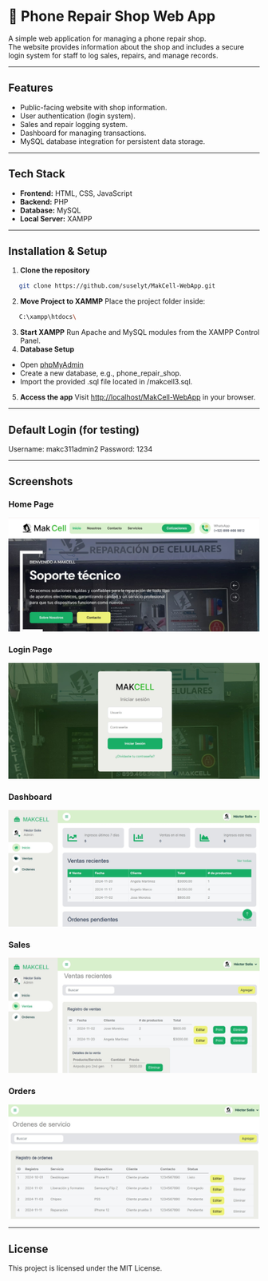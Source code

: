 # 📱 Phone Repair Shop Web App

A simple web application for managing a phone repair shop.  
The website provides information about the shop and includes a secure login system for staff to log sales, repairs, and manage records.

---

## Features
- Public-facing website with shop information.  
- User authentication (login system).  
- Sales and repair logging system.  
- Dashboard for managing transactions.  
- MySQL database integration for persistent data storage.  

---

## Tech Stack
- **Frontend:** HTML, CSS, JavaScript  
- **Backend:** PHP  
- **Database:** MySQL  
- **Local Server:** XAMPP  

---

## Installation & Setup

1. **Clone the repository**
```bash
   git clone https://github.com/suselyt/MakCell-WebApp.git
```
2. **Move Project to XAMMP**
Place the project folder inside:
```bash
   C:\xampp\htdocs\
```
3. **Start XAMPP**
Run Apache and MySQL modules from the XAMPP Control Panel.
4. **Database Setup**
- Open [phpMyAdmin](http://localhost/phpmyadmin)
- Create a new database, e.g., phone_repair_shop.
- Import the provided .sql file located in /makcell3.sql.
5. **Access the app**
  Visit [http://localhost/MakCell-WebApp](http://localhost/MakCell-WebApp) in your browser.

---

## Default Login (for testing)

Username: makc311admin2
Password: 1234

---

## Screenshots


### Home Page
![Home Page](./screenshots/home.jpg)

### Login Page
![Login Page](./screenshots/login.jpg)

### Dashboard
![Dashboard](./screenshots/dashboard.jpg)

### Sales
![Dashboard](./screenshots/sales.jpg)

### Orders
![Dashboard](./screenshots/orders.jpg)

---

## License

This project is licensed under the MIT License.
